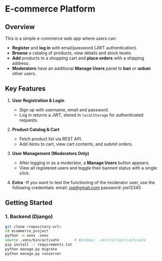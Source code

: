 # E-commerce Platform

## Overview
This is a simple e-commerce web app where users can:
- **Register** and **log in** with email/password (JWT authentication).
- **Browse** a catalog of products, view details and stock levels.
- **Add** products to a shopping cart and **place orders** with a shipping address.
- **Moderators** have an additional **Manage Users** panel to **ban** or **unban** other users.

## Key Features
1. **User Registration & Login**  
   - Sign up with username, email and password.  
   - Log in returns a JWT, stored in `localStorage` for authenticated requests.

2. **Product Catalog & Cart**  
   - Fetch product list via REST API.  
   - Add items to cart, view cart contents, and submit orders.

3. **User Management (Moderators Only)**  
   - After logging in as a moderator, a **Manage Users** button appears.  
   - View all registered users and toggle their banned status with a single click.
  
4. **Extra**
   -If you want to test the functioning of the moderator user, use the following credentials:
   email: joe@gmail.com
   password: joe12345

## Getting Started

### 1. Backend (Django)
```bash
git clone <repository-url>
cd ecommerce_project
python -m venv .venv
source .venv/bin/activate       # Windows: .venv\Scripts\activate
pip install -r requirements.txt
python manage.py migrate
python manage.py runserver
